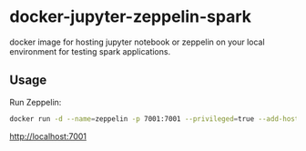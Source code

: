 # docker-jupyter-zeppelin-spark #
docker image for hosting jupyter notebook or zeppelin on your local environment for testing spark applications.

## Usage ##

Run Zeppelin:

```bash
docker run -d --name=zeppelin -p 7001:7001 --privileged=true --add-host=moby:127.0.0.1 -v $(pwd)/zepplin_conf/zeppelin-env.sh:/zeppelin/conf/zeppelin-env.sh:ro -v $(pwd)/zepplin_conf/zeppelin-site.xml:/zeppelin/conf/zeppelin-site.xml:ro -v $(pwd)/zeppelin_notebook:/zeppelin/notebook nilan3/spark-notebooks:2.4.3-20190710 zeppelin.sh
```
<http://localhost:7001>
